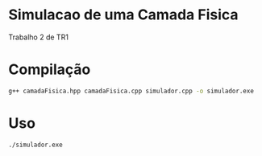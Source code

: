 # Simulacao de uma Camada Fisica
Trabalho 2 de TR1

# Compilação

```bash
g++ camadaFisica.hpp camadaFisica.cpp simulador.cpp -o simulador.exe
```

# Uso

```bash
./simulador.exe
```